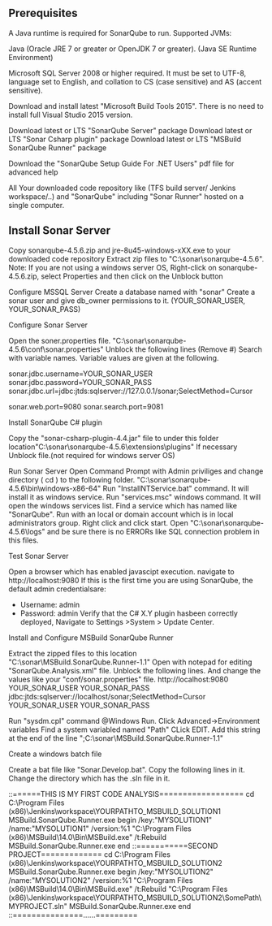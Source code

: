 ## Prerequisites ## 

A Java runtime is required for SonarQube to run. Supported JVMs:

Java (Oracle JRE 7 or greater or OpenJDK 7 or greater). (Java SE Runtime Environment)

Microsoft SQL Server 2008 or higher required. It must be set to UTF-8, language set to English, and collation to CS (case sensitive) and AS (accent sensitive).


Download and install latest "Microsoft Build Tools 2015". There is no need to install full Visual Studio 2015 version.


Download latest or LTS "SonarQube Server" package
Download latest or LTS "Sonar Csharp plugin" package
Download latest or LTS "MSBuild SonarQube Runner" package


Download the "SonarQube Setup Guide For .NET Users" pdf file for advanced help

All Your downloaded code repository like (TFS build server/ Jenkins workspace/..) and "SonarQube" including "Sonar Runner" hosted on a single computer.

## Install Sonar Server ## 

Copy sonarqube-4.5.6.zip and jre-8u45-windows-xXX.exe to your downloaded code repository 
Extract zip files to "C:\sonar\sonarqube-4.5.6".
Note: If you are not using a windows server OS, Right-click on sonarqube-4.5.6.zip, select Properties and then click on the Unblock button

Configure MSSQL Server
Create a database named with "sonar"
Create a sonar user and give db_owner permissions to it. (YOUR_SONAR_USER, YOUR_SONAR_PASS)


Configure Sonar Server

Open the soner.properties file. "C:\sonar\sonarqube-4.5.6\conf\sonar.properties"
Unblock the following lines (Remove #) Search with variable names. Variable values are given at the following.

sonar.jdbc.username=YOUR_SONAR_USER
sonar.jdbc.password=YOUR_SONAR_PASS
sonar.jdbc.url=jdbc:jtds:sqlserver://127.0.0.1/sonar;SelectMethod=Cursor

sonar.web.port=9080
sonar.search.port=9081

Install SonarQube C# plugin

Copy the "sonar-csharp-plugin-4.4.jar" file to under this folder location"C:\sonar\sonarqube-4.5.6\extensions\plugins\"
If necessary Unblock file.(not required for windows server OS)

Run Sonar Server
Open Command Prompt with Admin priviliges and change directory ( cd ) to the following folder.
"C:\sonar\sonarqube-4.5.6\bin\windows-x86-64"
Run "InstallNTService.bat" command. It will install it as windows service.
Run "services.msc" windows command. It will open the windows services list.
Find a service which has named like "SonarQube". Run with an local or domain account which is in local administrators group.
Right click and click start.
Open "C:\sonar\sonarqube-4.5.6\logs" and be sure there is no ERRORs like SQL connection problem in this files.

Test Sonar Server

Open a browser which has enabled javascipt execution.
navigate to http://localhost:9080
If this is the first time you are using SonarQube, the default admin credentialsare:
- Username: admin
- Password: admin
Verify that the C# X.Y plugin hasbeen correctly deployed, Navigate to Settings >System > Update Center.

Install and Configure MSBuild SonarQube Runner

Extract the zipped files to this location "C:\sonar\MSBuild.SonarQube.Runner-1.1"
Open with notepad for editing "SonarQube.Analysis.xml" file.
Unblock the following lines. And change the values like your "conf/sonar.properties" file.
  <Property Name="sonar.host.url">http://localhost:9080</Property>
  <Property Name="sonar.login">YOUR_SONAR_USER</Property>
  <Property Name="sonar.password">YOUR_SONAR_PASS</Property>
  <Property Name="sonar.jdbc.url">jdbc:jtds:sqlserver://localhost/sonar;SelectMethod=Cursor</Property>
  <Property Name="sonar.jdbc.username">YOUR_SONAR_USER</Property>
  <Property Name="sonar.jdbc.password">YOUR_SONAR_PASS</Property>


Run "sysdm.cpl" command @Windows Run. Click Advanced->Environment variables
Find a system variabled named "Path"  CLick EDIT.
Add this string at the end of the line ";C:\sonar\MSBuild.SonarQube.Runner-1.1"


Create a windows batch file

Create a bat file like "Sonar.Develop.bat". Copy the following lines in it. Change the directory which has the .sln file in it.

::======THIS IS MY FIRST CODE ANALYSIS==================
cd C:\Program Files (x86)\Jenkins\workspace\YOURPATHTO_MSBUILD_SOLUTION1
MSBuild.SonarQube.Runner.exe begin /key:"MYSOLUTION1" /name:"MYSOLUTION1" /version:%1
"C:\Program Files (x86)\MSBuild\14.0\Bin\MSBuild.exe" /t:Rebuild
MSBuild.SonarQube.Runner.exe end
::===========SECOND PROJECT=============
cd C:\Program Files (x86)\Jenkins\workspace\YOURPATHTO_MSBUILD_SOLUTION2
MSBuild.SonarQube.Runner.exe begin /key:"MYSOLUTION2" /name:"MYSOLUTION2" /version:%1
"C:\Program Files (x86)\MSBuild\14.0\Bin\MSBuild.exe" /t:Rebuild "C:\Program Files (x86)\Jenkins\workspace\YOURPATHTO_MSBUILD_SOLUTION2\SomePath\MYPROJECT.sln"
MSBuild.SonarQube.Runner.exe end
::===============......=========
















